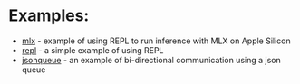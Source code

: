 # Examples:
* [mlx](mlx/main.go) - example of using REPL to run inference with MLX on Apple Silicon
* [repl](repl/main.go) - a simple example of using REPL
* [jsonqueue](jsonqueue/README.md) - an example of bi-directional communication using a json queue
